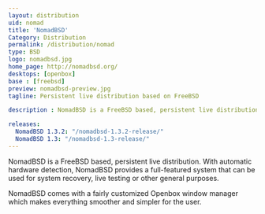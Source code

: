 ```yaml
---
layout: distribution
uid: nomad
title: 'NomadBSD'
Category: Distribution
permalink: /distribution/nomad
type: BSD
logo: nomadbsd.jpg
home_page: http://nomadbsd.org/
desktops: [openbox]
base : [freebsd]
preview: nomadbsd-preview.jpg
tagline: Persistent live distribution based on FreeBSD

description : NomadBSD is a FreeBSD based, persistent live distribution. 

releases:
  NomadBSD 1.3.2: "/nomadbsd-1.3.2-release/"
  NomadBSD 1.3: "/nomadbsd-1.3-release/"
---
```


NomadBSD is a FreeBSD based, persistent live distribution. With automatic hardware detection, NomadBSD provides a full-featured system that can be used for system recovery, live testing or other general purposes.

NomadBSD comes with a fairly customized Openbox window manager which makes everything smoother and simpler for the user.